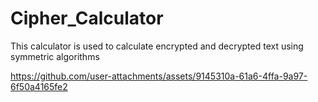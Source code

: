 # Cipher_Calculator
This calculator is used to calculate encrypted and decrypted text using symmetric algorithms

https://github.com/user-attachments/assets/9145310a-61a6-4ffa-9a97-6f50a4165fe2
